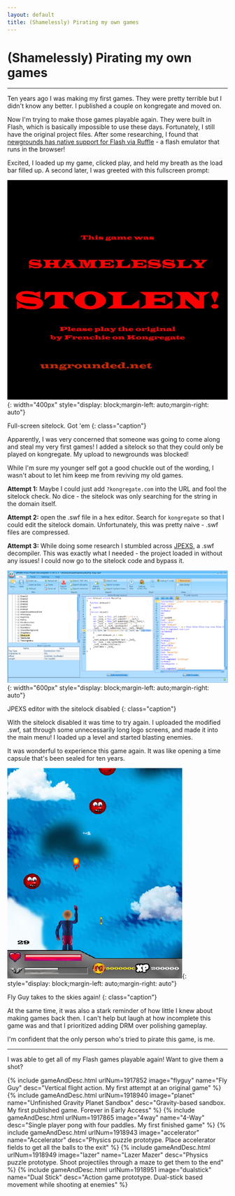 ```yaml
---
layout: default
title: (Shamelessly) Pirating my own games
---
```

# (Shamelessly) Pirating my own games

***

Ten years ago I was making my first games. They were pretty terrible but I didn't know any better. I published a couple on kongregate and moved on.

Now I'm trying to make those games playable again. They were built in Flash, which is basically impossible to use these days. Fortunately, I still have the original project files. After some researching, I found that [newgrounds has native support for Flash via Ruffle](https://www.newgrounds.com/bbs/topic/1448692) - a flash emulator that runs in the browser!

Excited, I loaded up my game, clicked play, and held my breath as the load bar filled up. A second later, I was greeted with this fullscreen prompt:

![Full-screen sitelock. Got 'em](/assets/images/pirate/sitelock1.png){: width="400px" style="display: block;margin-left: auto;margin-right: auto"}

Full-screen sitelock. Got 'em
{: class="caption"}

Apparently, I was very concerned that someone was going to come along and steal my very first games! I added a sitelock so that they could only be played on kongregate. My upload to newgrounds was blocked!

While I'm sure my younger self got a good chuckle out of the wording, I wasn't about to let him keep me from reviving my old games.

**Attempt 1:** Maybe I could just add `?kongregate.com` into the URL and fool the sitelock check. No dice - the sitelock was only searching for the string in the domain itself.

**Attempt 2:** open the .swf file in a hex editor. Search for `kongregate` so that I could edit the sitelock domain. Unfortunately, this was pretty naive - .swf files are compressed.

**Attempt 3:** While doing some research I stumbled across [JPEXS](https://github.com/jindrapetrik/jpexs-decompiler), a .swf decompiler. This was exactly what I needed - the project loaded in without any issues! I could now go to the sitelock code and bypass it.

![JPEXS editor with the sitelock disabled](/assets/images/pirate/jpexs.png){: width="600px" style="display: block;margin-left: auto;margin-right: auto"}

JPEXS editor with the sitelock disabled
{: class="caption"}

With the sitelock disabled it was time to try again. I uploaded the modified .swf, sat through some unnecessarily long logo screens, and made it into the main menu! I loaded up a level and started blasting enemies.

It was wonderful to experience this game again. It was like opening a time capsule that's been sealed for ten years.

![Fly Guy takes to the skies again!](/assets/images/pirate/flyguy1.png){: style="display: block;margin-left: auto;margin-right: auto"}

Fly Guy takes to the skies again!
{: class="caption"}

At the same time, it was also a stark reminder of how little I knew about making games back then. I can't help but laugh at how incomplete this game was and that I prioritized adding DRM over polishing gameplay.

I'm confident that the only person who's tried to pirate this game, is me.

***

I was able to get all of my Flash games playable again! Want to give them a shot?

{% include gameAndDesc.html urlNum=1917852 image="flyguy" name="Fly Guy" desc="Vertical flight action. My first attempt at an original game" %}
{% include gameAndDesc.html urlNum=1918940 image="planet" name="Unfinished Gravity Planet Sandbox" desc="Gravity-based sandbox. My first published game. Forever in Early Access" %}
{% include gameAndDesc.html urlNum=1917865 image="4way" name="4-Way" desc="Single player pong with four paddles. My first finished game" %}
{% include gameAndDesc.html urlNum=1918943 image="accelerator" name="Accelerator" desc="Physics puzzle prototype. Place accelerator fields to get all the balls to the exit" %}
{% include gameAndDesc.html urlNum=1918949 image="lazer" name="Lazer Mazer" desc="Physics puzzle prototype. Shoot projectiles through a maze to get them to the end" %}
{% include gameAndDesc.html urlNum=1918951 image="dualstick" name="Dual Stick" desc="Action game prototype. Dual-stick based movement while shooting at enemies" %}

